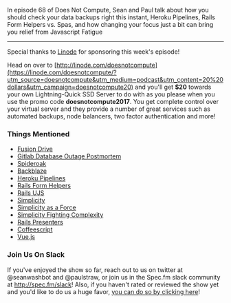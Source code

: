 In episode 68 of Does Not Compute, Sean and Paul talk about how you should check your data backups right this instant, Heroku Pipelines, Rails Form Helpers vs. Spas, and how changing your focus just a bit can bring you relief from Javascript Fatigue

---

Special thanks to [Linode](https://linode.com/doesnotcompute/?utm_source=doesnotcompute&utm_medium=podcast&utm_content=20%20dollars&utm_campaign=doesnotcompute20) for sponsoring this week's episode!

Head on over to [http://linode.com/doesnotcompute](https://linode.com/doesnotcompute/?utm_source=doesnotcompute&utm_medium=podcast&utm_content=20%20dollars&utm_campaign=doesnotcompute20) and you'll get **$20** towards your own Lightning-Quick SSD Server to do with as you please when you use the promo code **doesnotcompute2017**. You get complete control over your virtual server and they provide a number of great services such as automated backups, node balancers, two factor authentication and more!

### Things Mentioned

* [Fusion Drive](https://en.wikipedia.org/wiki/Fusion_Drive)
* [Gitlab Database Outage Postmortem](https://about.gitlab.com/2017/02/10/postmortem-of-database-outage-of-january-31/)
* [Spideroak](https://spideroak.com/)
* [Backblaze](https://www.backblaze.com)
* [Heroku Pipelines](https://blog.heroku.com/heroku_flow_pipelines_review_apps_and_github_sync)
* [Rails Form Helpers](http://guides.rubyonrails.org/form_helpers.html)
* [Rails UJS](https://github.com/rails/jquery-ujs)
* [Simplicity](https://www.joelonsoftware.com/2006/12/09/simplicity/)
* [Simplicity as a Force](https://blog.codinghorror.com/simplicity-as-a-force/)
* [Simplicity Fighting Complexity](https://www.innoq.com/en/blog/simplicity-fighting-complexity/)
* [Rails Presenters](https://richonrails.com/articles/rails-presenters)
* [Coffeescript](http://coffeescript.org/)
* [Vue.js](https://vuejs.org/)

### Join Us On Slack

If you've enjoyed the show so far, reach out to us on twitter at @seanwashbot and @paulstraw, or join us in the Spec.fm slack community at http://spec.fm/slack! Also, if you haven't rated or reviewed the show yet and you'd like to do us a huge favor, [you can do so by clicking here](https://itunes.apple.com/us/podcast/does-not-compute/id1048731980?mt=2)!
